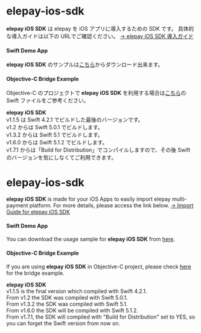 # elepay-ios-sdk
**elepay iOS SDK** は elepay を iOS アプリに導入するための SDK です。
具体的な導入ガイドは以下の URLでご確認ください。
[→ elepay iOS SDK 導入ガイド](https://developer.elepay.io/docs/ios-sdk)

#### Swift Demo App
**elepay iOS SDK** のサンプルは[こちら](https://github.com/elestyle/elepay-ios-demo-swift)からダウンロード出来ます。

#### Objective-C Bridge Example
Objective-C のプロジェクトで **elepay iOS SDK** を利用する場合は[こちら](https://github.com/elestyle/elepay-ios-demo-swift/blob/master/ELEPayObjectiveC/ElePayObjCBridge.swift)の Swift ファイルをご参考ください。

**elepay iOS SDK**  
v1.1.5 は Swift 4.2.1 でビルドした最後のバージョンです。  
v1.2 からは Swift 5.0.1 でビルドします。  
v1.3.2 からは Swift 5.1 でビルドします。  
v1.6.0 からは Swift 5.1.2 でビルドします。  
v1.7.1 からは「Build for Distribution」でコンパイルしますので、その後 Swift のバージョンを気にしなくてご利用できます。

# elepay-ios-sdk
**elepay iOS SDK** is made for your iOS Apps to easily import elepay multi-payment platform. For more details, please access the link below.
[→ Import Guide for elepay iOS SDK](https://developer.elepay.io/docs/ios-sdk)

#### Swift Demo App
You can download the usage sample for **elepay iOS SDK** from [here](https://github.com/elestyle/elepay-ios-demo-swift).

#### Objective-C Bridge Example
If you are using **elepay iOS SDK** in Objective-C project, please check [here](https://github.com/elestyle/elepay-ios-demo-swift/blob/master/ELEPayObjectiveC/ElePayObjCBridge.swift) for the bridge example.

**elepay iOS SDK**  
v1.1.5 is the final version which compiled with Swift 4.2.1.  
From v1.2 the SDK was compiled with Swift 5.0.1.  
From v1.3.2 the SDK was compiled with Swift 5.1.  
From v1.6.0 the SDK will be compiled with Swift 5.1.2.  
From v1.7.1, the SDK will compiled with "Build for Distribution" set to YES, so you can forget the Swift version from now on.
